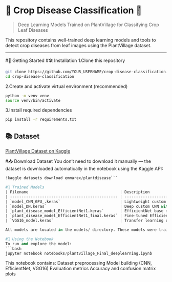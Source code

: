 # 🌿 Crop Disease Classification 🧪  
> Deep Learning Models Trained on PlantVillage for Classifying Crop Leaf Diseases  

This repository contains well-trained deep learning models and tools to detect crop diseases from leaf images using the PlantVillage dataset.

---

#🚀 Getting Started
#🛠️ Installation
1.Clone this repository
```bash
git clone https://github.com/YOUR_USERNAME/crop-disease-classification.git
cd crop-disease-classification
```

2.Create and activate virtual environment (recommended)
```bash
python -m venv venv
source venv/bin/activate
```
3.Install required dependencies
```bash
pip install -r requirements.txt
```
## 📚 Dataset
[PlantVillage Dataset on Kaggle](https://www.kaggle.com/datasets/emmarex/plantdisease)

#📥 Download Dataset
You don’t need to download it manually — the dataset is downloaded automatically in the notebook using the Kaggle API:
```python
!kaggle datasets download emmarex/plantdisease```

#🧠 Trained Models
| Filename                                        | Description                               |
| ----------------------------------------------- | ----------------------------------------- |
| `model_CNN_GPU_.keras`                          | Lightweight custom CNN                    |
| `model_DN.keras`                                | Deep custom CNN with multiple conv blocks |
| `plant_disease_model_EfficientNet1.keras`       | EfficientNet base model                   |
| `plant_disease_model_EfficientNet1_final.keras` | Fine-tuned EfficientNet                   |
| `VGG16_model.keras`                             | Transfer learning using VGG16             |

All models are located in the models/ directory. These models were trained on GPU using TensorFlow/Keras.

#📓 Using the Notebook
To run and explore the model:
```bash
jupyter notebook notebooks/plantvillage_Final_deeplearning.ipynb
```
This notebook contains:
Dataset preprocessing
Model building (CNN, EfficientNet, VGG16)
Evaluation metrics
Accuracy and confusion matrix plots

